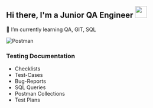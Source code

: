 <h2 align="left">Hi there, I'm a Junior QA Engineer <img src="https://github.com/blackcater/blackcater/raw/main/images/Hi.gif" height="32"/></h2>

🔭 I’m currently learning QA, GIT, SQL

![Postman](https://img.shields.io/badge/Postman-FF6C37?style=for-the-badge&logo=postman&logoColor=white)

### Testing Documentation

* Checklists
* Test-Cases
* Bug-Reports
* SQL Queries
* Postman Collections
* Test Plans


<!--
**heorhii-ap/heorhii-ap** is a ✨ _special_ ✨ repository because its `README.md` (this file) appears on your GitHub profile.

Here are some ideas to get you started:

- 🔭 I’m currently working on ...
- 🌱 I’m currently learning ...
- 👯 I’m looking to collaborate on ...
- 🤔 I’m looking for help with ...
- 💬 Ask me about ...
- 📫 How to reach me: ...
- 😄 Pronouns: ...
- ⚡ Fun fact: ...
-->
